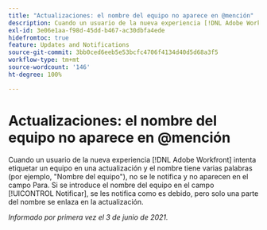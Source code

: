 ```yaml
---
title: "Actualizaciones: el nombre del equipo no aparece en @mención"
description: Cuando un usuario de la nueva experiencia [!DNL Adobe Workfront] intenta etiquetar a un equipo en una actualización y el nombre tiene varias palabras (por ejemplo, "Nombre del equipo"), no se le notifica y no aparece en el campo Para. Si se introduce el nombre del equipo en el campo [!UICONTROL Notificar], se les notifica como es debido, pero solo una parte del nombre se enlaza en la actualización.
exl-id: 3e06e1aa-f98d-45dd-b467-ac30dbfa4ede
hidefromtoc: true
feature: Updates and Notifications
source-git-commit: 3bb0ced6eeb5e53bcfc4706f4134d40d5d68a3f5
workflow-type: tm+mt
source-wordcount: '146'
ht-degree: 100%

---
```


# Actualizaciones: el nombre del equipo no aparece en @mención

Cuando un usuario de la nueva experiencia [!DNL Adobe Workfront] intenta etiquetar un equipo en una actualización y el nombre tiene varias palabras (por ejemplo, &quot;Nombre del equipo&quot;), no se le notifica y no aparecen en el campo Para. Si se introduce el nombre del equipo en el campo [!UICONTROL Notificar], se les notifica como es debido, pero solo una parte del nombre se enlaza en la actualización.

_Informado por primera vez el 3 de junio de 2021._
